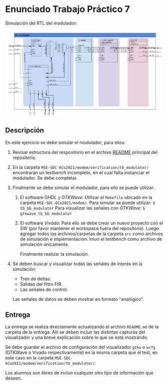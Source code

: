 # Enunciado Trabajo Práctico 7

Simulación del RTL del modulador:

![Diagrama em bloques del modulador](./images/BD-bb_modulator.png)

## Descripción

En este ejercicio se debe simular el modulador, para ellos:
1. Revisar estructura del respositorio en el archivo [README](../../README.md) 
    principal del repositorio.
2. En la carpeta `MSE-SDC-6Co2021/modem/verification/tb_modulator/` encontrarán
    un testbench incompleto, en el cual falta instanciar el modulador.
    Se debe completar.
3. Finalmente se debe simular el modulador, para ello se puede utilizar:
    1. El software *GHDL* y *GTKWave*:
        Utilizar el `Makefile` ubicado en la carpeta
        `MSE-SDC-6Co2021/modem/`.
        Para simular se puede utilizar:
        ```$ tb_bb_modulator```
        Para visualizar las señales con *GTKWave*:
        ```$ gtkwave_tb_bb_modulator```
    2. El software *Vivado*:
        Para ello se debe crear un nuevo proyecto con el SW
        (por favor mantener el workspace fuera del repositorio).
        Luego agregar todos los archivos/carpetas de la carpeta `src` como archivos
        de simulación e implementación.
        Inluri el testbench como archivo de simulación únicamente.

        Finalmente realizar la simulación.
4. Se deben buscar y visualizar todas las señales de interés en la simulación:
    - Tren de deltas.
    - Salidas del filtro FIR.
    - Las señales de control.

    Las señales de datos se deben mostrar en formato "analógico".


## Entrega

La entrega se realiza directamente actualizando el archivo `README.md`
de la carpeta de la entrega.
Allí se deben incluir las distintas capturas del visualizador y una breve explicación
sobre lo que se está mostrando.

Se debe guardar el archivo de configuración del visualizador `gtkw` o `wcfg`
(GTKWave o Vivado respectivamente) en la misma carpeta que el test, en este
caso en la carpeta `MSE-SDC-6Co2021/modem/verification/tb_modulator/`.

Los alumnos son libres de incluir cualquier otro tipo de información que deseen.

